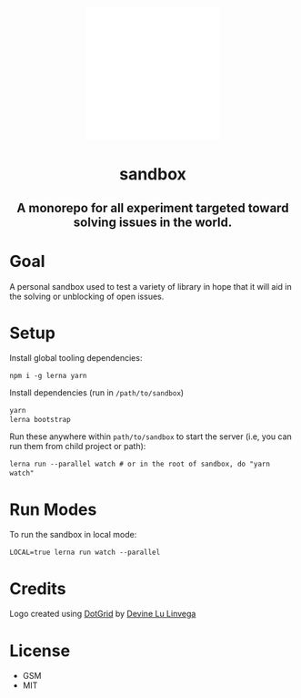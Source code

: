 <p align="center">
  <a href="https://github.com/louisgv/sandbox/">
    <img alt="hyperproxy" src="https://github.com/louisgv/sandbox/blob/master/icon.png" width="234">
  </a>
</p>

<h1 align="center">
    sandbox
</h1>

<h2 align="center">
    A monorepo for all experiment targeted toward solving issues in the world.
</h2>

# Goal

A personal sandbox used to test a variety of library in hope that it will aid in the solving or unblocking of open issues.

# Setup

Install global tooling dependencies:

```
npm i -g lerna yarn
```

Install dependencies (run in `/path/to/sandbox`)

```
yarn
lerna bootstrap
```

Run these anywhere within `path/to/sandbox` to start the server (i.e, you can run them from child project or path):

```
lerna run --parallel watch # or in the root of sandbox, do "yarn watch"
```

# Run Modes

To run the sandbox in local mode:

```
LOCAL=true lerna run watch --parallel
```

# Credits

Logo created using [DotGrid](https://github.com/hundredrabbits/Dotgrid) by [Devine Lu Linvega](https://twitter.com/neauoire)

# License

- GSM
- MIT
